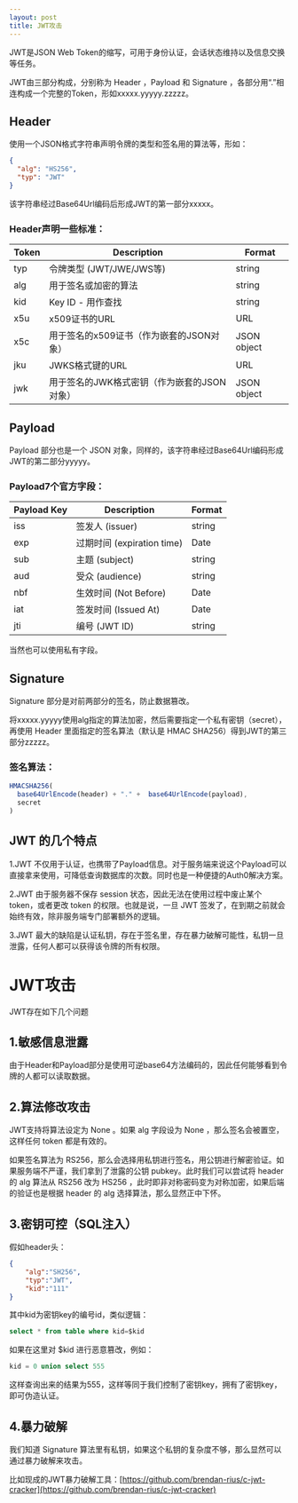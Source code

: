 ```yaml
---
layout: post
title: JWT攻击
---
```


JWT是JSON Web Token的缩写，可用于身份认证，会话状态维持以及信息交换等任务。

JWT由三部分构成，分别称为 Header ，Payload 和 Signature ，各部分用“.”相连构成一个完整的Token，形如xxxxx.yyyyy.zzzzz。

## Header

使用一个JSON格式字符串声明令牌的类型和签名用的算法等，形如：

```json
{
  "alg": "HS256",
  "typ": "JWT"
}
```

该字符串经过Base64Url编码后形成JWT的第一部分xxxxx。

### Header声明一些标准：

| Token | Description                                 | Format      |
| ----- | ------------------------------------------- | ----------- |
| typ   | 令牌类型 (JWT/JWE/JWS等)                    | string      |
| alg   | 用于签名或加密的算法                        | string      |
| kid   | Key ID - 用作查找                           | string      |
| x5u   | x509证书的URL                               | URL         |
| x5c   | 用于签名的x509证书（作为嵌套的JSON对象）    | JSON object |
| jku   | JWKS格式键的URL                             | URL         |
| jwk   | 用于签名的JWK格式密钥（作为嵌套的JSON对象） | JSON object |

## Payload

Payload 部分也是一个 JSON 对象，同样的，该字符串经过Base64Url编码形成JWT的第二部分yyyyy。

### Payload7个官方字段：

| Payload Key | Description              | Format      |
| ----- | ------------------------------ | ----------- |
| iss   | 签发人 (issuer)                 | string      |
| exp   | 过期时间 (expiration time)       | Date       |
| sub   | 主题  (subject)                 | string      |
| aud   | 受众 (audience)                 | string      |
| nbf   | 生效时间 (Not Before)            | Date       |
| iat   | 签发时间 (Issued At)             | Date       |
| jti   | 编号 (JWT ID)                   | string      |

当然也可以使用私有字段。

## Signature

Signature 部分是对前两部分的签名，防止数据篡改。

将xxxxx.yyyyy使用alg指定的算法加密，然后需要指定一个私有密钥（secret），再使用 Header 里面指定的签名算法（默认是 HMAC SHA256）得到JWT的第三部分zzzzz。

### 签名算法：

```javascript
HMACSHA256(
  base64UrlEncode(header) + "." +  base64UrlEncode(payload),
  secret
)
```



## JWT 的几个特点

1.JWT 不仅用于认证，也携带了Payload信息。对于服务端来说这个Payload可以直接拿来使用，可降低查询数据库的次数。同时也是一种便捷的Auth0解决方案。

2.JWT 由于服务器不保存 session 状态，因此无法在使用过程中废止某个 token，或者更改 token 的权限。也就是说，一旦 JWT 签发了，在到期之前就会始终有效，除非服务端专门部署额外的逻辑。

3.JWT 最大的缺陷是认证私钥，存在于签名里，存在暴力破解可能性，私钥一旦泄露，任何人都可以获得该令牌的所有权限。

# JWT攻击

JWT存在如下几个问题

## 1.敏感信息泄露

由于Header和Payload部分是使用可逆base64方法编码的，因此任何能够看到令牌的人都可以读取数据。

## 2.算法修改攻击

JWT支持将算法设定为 None 。如果 alg 字段设为 None ，那么签名会被置空，这样任何 token 都是有效的。

如果签名算法为 RS256，那么会选择用私钥进行签名，用公钥进行解密验证。如果服务端不严谨，我们拿到了泄露的公钥 pubkey。此时我们可以尝试将 header 的 alg 算法从 RS256 改为 HS256 ，此时即非对称密码变为对称加密，如果后端的验证也是根据 header 的 alg 选择算法，那么显然正中下怀。

## 3.密钥可控（SQL注入）

假如header头：

```json
{
    "alg":"SH256",
    "typ":"JWT",
    "kid":"111"
}
```

其中kid为密钥key的编号id，类似逻辑：

```sql
select * from table where kid=$kid
```

如果在这里对 $kid 进行恶意篡改，例如：

```sql
kid = 0 union select 555
```

这样查询出来的结果为555，这样等同于我们控制了密钥key，拥有了密钥key，即可伪造认证。

## 4.暴力破解

我们知道 Signature 算法里有私钥，如果这个私钥的复杂度不够，那么显然可以通过暴力破解来攻击。

比如现成的JWT暴力破解工具：[https://github.com/brendan-rius/c-jwt-cracker](https://github.com/brendan-rius/c-jwt-cracker)









































